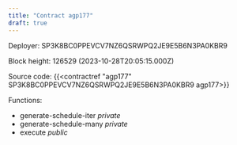 ```yaml
---
title: "Contract agp177"
draft: true
---
```

Deployer: SP3K8BC0PPEVCV7NZ6QSRWPQ2JE9E5B6N3PA0KBR9


 



Block height: 126529 (2023-10-28T20:05:15.000Z)

Source code: {{<contractref "agp177" SP3K8BC0PPEVCV7NZ6QSRWPQ2JE9E5B6N3PA0KBR9 agp177>}}

Functions:

* generate-schedule-iter _private_
* generate-schedule-many _private_
* execute _public_
